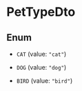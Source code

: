 
# PetTypeDto

## Enum


* `CAT` (value: `"cat"`)

* `DOG` (value: `"dog"`)

* `BIRD` (value: `"bird"`)



